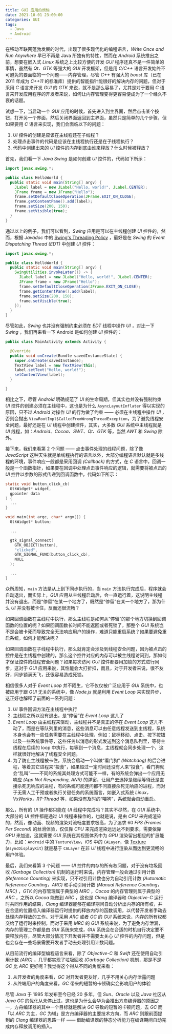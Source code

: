 ```yaml
---
title: GUI 应用的烦恼
date: 2021-10-01 23:00:00
categories: GUI
tags:
  - Java
  - Android
---
```


在移动互联网蓬勃发展的时代，出现了很多现代化的编程语言，*Write Once and Run Anywhere* 早已不再是 Java 所独有的特性，然而在 *Android* 系统推出之前，想要在嵌入式 *Linux* 系统之上比较方便的开发 *GUI* 程序还真不是一件简单的事情，虽然有 *Qt、GTK* 等强大的 *GUI* 开发框架，但是用 *C/C++* 语言开发始终不可避免的要面临的一个问题——内存管理，尽管 *C++* 有强大的 *boost* 库（已在 2011 年成为 *C++11* 的标准库）提供的智能指针能很好的解决内存的问题，但对于采用 *C* 语言来开发 *GUI* 的 *GTK* 来说，就不是那么容易了，尤其是对于要用 *C* 语言来开发应用程序的开发者来说，如何让内存管理变得更容易便成为了一个经久不衰的话题。

试想一下，当启动一个 *GUI* 应用的时候，首先进入到主界面，然后点击某个按钮，打开另一个界面，然后关闭界面返回到主界面，虽然只是简单的几个步骤，但如果要用 *C* 语言来实现，我们会面临以下的问题：

1. *UI* 控件的创建是应该在主线程还在子线程？
1. 处理点击事件的代码是应该在主线程执行还是在子线程执行？
1. 代码中创建出来的 *UI* 控件的内存到底由谁来释放？什么时候被释放？

首先，我们看一下 *Java Swing* 是如何创建 *UI* 控件的，代码如下所示：

```java
import javax.swing.*;

public class HelloWorld {
  public static void main(String[] argv) {
    JLabel label = new JLabel("Hello, world!", JLabel.CENTER);
    JFrame frame = new JFrame("Hello");
    frame.setDefaultCloseOperation(JFrame.EXIT_ON_CLOSE);
    frame.getContentPane().add(label);
    frame.setSize(200, 150);
    frame.setVisible(true);
  }
}
```

通过以上的例子，我们可以看到，*Swing* 应用是可以在主线程创建 *UI* 控件的，然而，根据 *Javadoc* 中的 [Swing's Threading Policy](https://docs.oracle.com/javase/8/docs/api/javax/swing/package-summary.html#threading) ，最好是在 *Swing* 的 *Event Dispatching Thread (EDT)* 中创建 *UI* 控件：

```java
import javax.swing.*;

public class HelloWorld {
  public static void main(String[] argv) {
    SwingUtilities.invokeLater(() -> {
      JLabel label = new JLabel("Hello, world!", JLabel.CENTER);
      JFrame frame = new JFrame("Hello");
      frame.setDefaultCloseOperation(JFrame.EXIT_ON_CLOSE);
      frame.getContentPane().add(label);
      frame.setSize(200, 150);
      frame.setVisible(true);
    });
  }
}
```

 尽管如此，*Swing* 也并没有强制约束必须在 *EDT* 线程中操作 *UI* ，对比一下 *Swing* ，我们再来看一下 Android 是如何创建 *UI* 控件的：

```java
public class MainActivity extends Activity {

  @Override
  public void onCreate(Bundle savedInstanceState) {
    super.onCreate(savedInstance);
    TextView label = new TextView(this);
    label.setText("Hello, world!");
    setContentView(label);
  }

}
```

相比之下，尽管 *Android* 明确规范了 *UI* 的生命周期，但其实也并没有强制约束 *UI* 控件的创建必须在主线程中，这也是为什么 `AsyncLayoutInflater` 得以实现的原因，只不过 *Android* 对操作 *UI* 的行为做了约束 —— 必须在主线程中操作 *UI* ，否则会抛出 `ViewRootImpl$CalledFromWrongThreadException`，为了避免线程安全问题，最好还是在 *UI* 线程中创建控件，其实，大多数 *GUI* 系统中主线程就是 *UI* 线程，如：*Android、Cocoa、SWT、Qt、GTK* 等，当然 *AWT* 和 *Swing* 除外。

接下来，我们来看第 2 个问题 —— 点击事件处理的线程问题，除了像 *JavaScript* 这种天生就是单线程执行的语言以外，大部分编程语言默认就是多线程的环境，事件响应一般都是采用回调 *(Callback)* 的方式，在 *C* 语言中，回调一般是一个函数指针，如果要在回调中处理点击事件响应的逻辑，就需要将被点击的 *UI* 控件以参数的形式传递到回调函数中，代码如下所示：

```c
static void button_click_cb(
  GtkWidget* widget,
  gpointer data
) {
  ...
}

void main(int argc, char* argv[]) {
  GtkWidget* button;

  ...

  gtk_signal_connect(
    GTK_OBJECT(button),
    "clicked",
    GTK_SIGNAL_FUNC(button_click_cb),
    NULL
  );

  ...
}
```

众所周知，`main` 方法是从上到下同步执行的，当 `main` 方法执行完成后，程序就会自动退出，而实际上，*GUI* 应用从主线程启动后，会一直运行着，这说明主线程并没有退出，而是“停留”在某一个地方了，既然是“停留”在某一个地方了，那为什么 *UI* 并没有被卡住，反而还很流畅？

如果回调函数在主线程中执行，那么主线程是如何从“停留”的那个地方切换到回调函数的位置的呢？如果回调函数长时间不能返回或者死锁了，那整个 *GUI* 系统岂不是会被卡死而导致完全无法响应用户的操作，难道只能重启系统？如果要避免重启系统，如何才能解决呢？

如果回调函数在子线程中执行，那么就肯定会涉及到线程安全问题，因为被点击的控件是在主线程中创建的，那么这个控件对应的内存可以被主线程访问到，那如何才保证控件的线程安全问题？如果每次访问 *GUI* 控件都要用加锁的方式进行同步，这对于 *GUI* 应用来说，其性能会大打折扣，而且，对于开发者来说，很不友好，同步锁满天飞，还很容易造成死锁。

相信很多人对于 *Event Loop* 并不陌生，它不仅仅被广泛应用于 *GUI* 系统中，也被应用于跟 *GUI* 无关的系统中，像 *Node.js* 就是利用 *Event Loop* 来实现异步，这正好也解释了前面的一系列问题：

1. *UI* 事件回调方法在主线程中执行
2. 主线程之所以没有退出，是“停留”在 *Event Loop* 这儿了
3. *Event Loop* 由主线程来驱动，主线程并不是真正的停在 *Event Loop* 这儿不动了，而是在等队列里的消息，这些消息可以由任意线程发送到主线程，系统本身也会有一些任务需要在主线程中处理，例如：鼠标移动、点击、按下按钮以及一些系统事件等，这些任务以消息的形式发送到这个消息队列里，等待主线程在后续的 loop 中执行，每等到一个消息，主线程就会同步处理一个，这样就很好地解决了线程安全问题。
4.	为了防止主线程被卡住，系统会启动一个叫做“看门狗” *(Watchdog)* 的后台进程，等着其它进程来“投食”，如果超过一定时间还没有人来“投食”，看门狗就会“乱叫”——不同的系统其处理方式可能不一样，有的系统会弹出一个应用无响应 *(App Not Responding, ANR)* 的弹窗，让用户去选择是继续等待还是直接杀死无响应的进程，有的系统可能连问都不问直接杀死无响应的进程，而对于无需人工干预或者执行关键任务的系统而言，如嵌入式系统 *Linux，VxWorks，RT-Thread* 等，如果没有及时的“喂狗”，系统就会自动重启。

那么，所有的 *UI* 操作都只能在 *UI* 线程中完成吗？其实不尽然，在 *GUI* 系统中，大部分的 *UI* 控件都是通过 *UI* 线程来操作的，也就是说，是由 *CPU* 来完成渲染的，然而，像动画、视频的渲染对流畅度要求极高，为了追求 60 *FPS (Frames Per Second)* 的丝滑体验，仅仅靠 *CPU* 来完成渲染远远达不到要求，需要依靠 *GPU* 来加速，这就需要 *GUI* 系统在其视图体系中为 *GPU* 渲染留出相应的扩展能力，比如：`Android` 中的 `TextureView`，iOS 中的 `CALayer`，像 [Texture](https://texturegroup.org/) (`AsyncDisplayKit`) 就是基于 `CALayer` 在非 *UI* 线程中进行渲染从而达到更流畅的用户体验。

最后，我们来看第 3 个问题 —— *UI* 控件的内存的所有权问题，对于没有垃圾回收 *(Garbage Collection)* 机制的运行时来说，内存管理一般会通过引用计数 *(Reference Counting)* 来实现，只不过引用计数也分为自动引用计数 *(Automatic Reference Counting，ARC)* 和手动引用计数 *(Manual Reference Counting，MRC)* ，*GTK* 的内存管理属于典型的 *MRC* ，*Cocoa* 的内存管理则属于典型的 *ARC* ，之所以 *Cocoa* 能做到 *ARC* ，这也是 *Clang* 编译器和 *Objective-C* 运行时共同作用的结果，*Clang* 编译器能够在编译期间自动分析出内存的所有权，并在合适的位置插入编译器运行时提供的释放内存的函数调用，以代替开发者手动去处理内存释放的工作。对于采用 *ARC* 或者 *GC* 的 *GUI* 系统来说，内存的所有权都交给了运行时来控制，而对于采用 *MRC* 的 *GUI* 系统来说，为了避免内存泄漏，内存的管理工作都是由 *GUI* 系统来完成，*GUI* 系统会在合适的时机自行决定要不要释放内存，尽管大部分情况下开发者并不需要太关心 *UI* 控件的内存问题，但是也会存在一些场景需要开发者手动去处理引用计数问题。

从目前流行的编译型编程语言来看，除了 *Objective-C* 和 *Swift* 还在使用自动引用计数 *(ARC)* ，几乎都实现了垃圾回收 *(Garbage Collection)* 机制，那是不是 *GC* 比 *ARC* 更好呢？我觉得这个得从不同的角度来看：

1. 从开发者的角度来看，*GC* 对开发者更友好，几乎不用关心内存泄露问题
1. 从终端用户的角度来看，*GC* 带来的短暂的卡顿确实会影响用户的体验

尽管 *Java* 于 1995 年发布至今已经 20 多年，但 *Sun、Oracle* 以及 *Java* 社区从 *Java GC* 的优化从未停止过，这也是为什么会华为会推出方舟编译器的原因之一，方舟编译器的其中一个目标就是解决 *GC* 导致的短暂的卡顿问题，去 *GC* 而「以 *ARC* 为主，*GC* 为辅」是方舟编译器的主要技术方向，而 *ARC* 则跟前面提到的 *Clang* 编译器的思路一样 —— 借助编译器的静态分析能力在编译期间自动完成内存释放调用的插入。